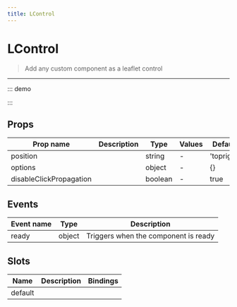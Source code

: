 ```yaml
---
title: LControl
---
```


# LControl

> Add any custom component as a leaflet control

---

::: demo
<template>
<l-map style="height: 350px" :zoom="zoom" :center="center">
<l-tile-layer :url="url"></l-tile-layer>
<l-control position="bottomleft" >
<button @click="clickHandler">
I am a useless button!
</button>
</l-control>
</l-map>
</template>

<script>
import {LMap, LTileLayer, LControl} from 'vue2-leaflet';

export default {
  components: {
    LMap,
    LTileLayer,
    LControl
  },
  data () {
    return {
      url: 'https://{s}.tile.openstreetmap.org/{z}/{x}/{y}.png',
      zoom: 8,
      center: [47.313220, -1.319482]
    };
  },
  methods: {
    clickHandler () {
      window.alert('and mischievous')
    }
  }
}
</script>

:::

## Props

| Prop name               | Description | Type    | Values | Default    |
| ----------------------- | ----------- | ------- | ------ | ---------- |
| position                |             | string  | -      | 'topright' |
| options                 |             | object  | -      | {}         |
| disableClickPropagation |             | boolean | -      | true       |

## Events

| Event name | Type   | Description                          |
| ---------- | ------ | ------------------------------------ |
| ready      | object | Triggers when the component is ready |

## Slots

| Name    | Description | Bindings |
| ------- | ----------- | -------- |
| default |             |          |
